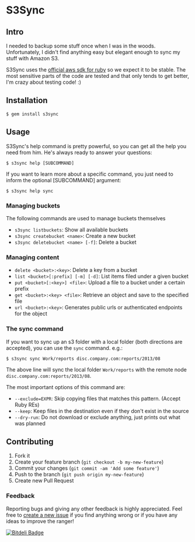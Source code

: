 # S3Sync

## Intro

I needed to backup some stuff once when I was in the woods. Unfortunately, I
didn't find anything easy but elegant enough to sync my stuff with Amazon S3.

S3Sync uses the [official aws sdk for ruby](https://github.com/aws/aws-sdk-ruby)
so we expect it to be stable. The most sensitive parts of the code are tested
and that only tends to get better, I'm crazy about testing code! :)

## Installation

    $ gem install s3sync

## Usage

S3Sync's help command is pretty powerful, so you can get all the help you need
from him. He's always ready to answer your questions:

    $ s3sync help [SUBCOMMAND]

If you want to learn more about a specific command, you just need to inform
the optional [SUBCOMMAND] argument:

    $ s3sync help sync

### Managing buckets

The following commands are used to manage buckets themselves

* `s3sync listbuckets`: Show all available buckets
* `s3sync createbucket <name>`: Create a new bucket
* `s3sync deletebucket <name> [-f]`: Delete a bucket

### Managing content

* `delete <bucket>:<key>`: Delete a key from a bucket
* `list <bucket>[:prefix] [-m] [-d]`: List items filed under a given bucket
* `put <bucket>[:<key>] <file>`: Upload a file to a bucket under a certain prefix
* `get <bucket>:<key> <file>`: Retrieve an object and save to the specified file
* `url <bucket>:<key>`: Generates public urls or authenticated endpoints for the object

### The sync command

If you want to sync up an s3 folder with a local folder (both directions are
accepted), you can use the `sync` command. e.g.:

    $ s3sync sync Work/reports disc.company.com:reports/2013/08

The above line will sync the local folder `Work/reports` with the remote node
`disc.company.com:reports/2013/08`.

The most important options of this command are:

* `--exclude=EXPR`: Skip copying files that matches this pattern. (Accept Ruby REs)
* `--keep`: Keep files in the destination even if they don't exist in the source
* `--dry-run`: Do not download or exclude anything, just prints out what was planned

## Contributing

1. Fork it
2. Create your feature branch (`git checkout -b my-new-feature`)
3. Commit your changes (`git commit -am 'Add some feature'`)
4. Push to the branch (`git push origin my-new-feature`)
5. Create new Pull Request

### Feedback

Reporting bugs and giving any other feedback is highly appreciated. Feel free
to [create a new issue](https://github.com/clarete/s3sync/issues/new) if you
find anything wrong or if you have any ideas to improve the ranger!


[![Bitdeli Badge](https://d2weczhvl823v0.cloudfront.net/clarete/s3sync/trend.png)](https://bitdeli.com/free "Bitdeli Badge")

